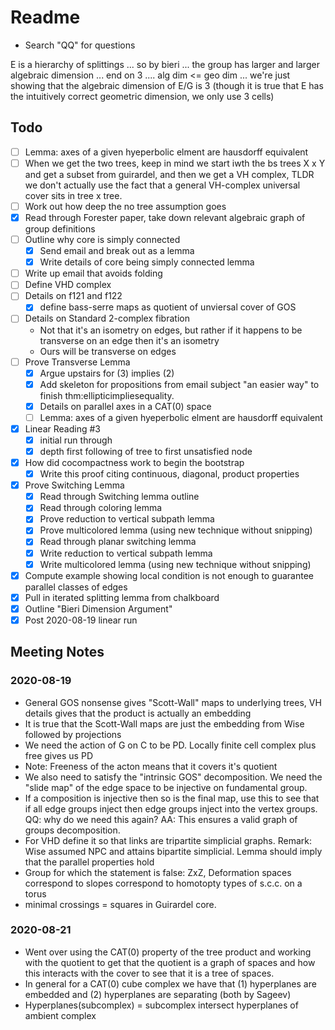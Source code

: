 # Readme

- Search "QQ" for questions

E is a hierarchy of splittings ... so by bieri ... the group has larger and larger algebraic dimension ... end on 3 .... alg dim <= geo dim
... we're just showing that the algebraic dimension of E/G is 3 (though it is true that E has the intuitively correct geometric dimension, we only use 3 cells)

## Todo
- [ ] Lemma: axes of a given hyeperbolic elment are hausdorff equivalent
- [ ] When we get the two trees, keep in mind we start iwth the bs trees X x Y and get a subset from guirardel, and then we get a VH complex, TLDR we don't actually use the fact that a general VH-complex universal cover sits in tree x tree.
- [ ] Work out how deep the no tree assumption goes
- [x] Read through Forester paper, take down relevant algebraic graph of group definitions
- [ ] Outline why core is simply connected
  - [x] Send email and break out as a lemma
  - [x] Write details of core being simply connected lemma
- [ ] Write up email that avoids folding
- [ ] Define VHD complex
- [ ] Details on f121 and f122
  - [x] define bass-serre maps as quotient of unviersal cover of GOS
- [ ] Details on Standard 2-complex fibration
  - Not that it's an isometry on edges, but rather if it happens to be transverse on an edge then it's an isometry
  - Ours will be transverse on edges
- [ ] Prove Transverse Lemma
  - [x] Argue upstairs for (3) implies (2)
  - [x] Add skeleton for propositions from email subject "an easier way" to finish thm:ellipticimpliesequality.
  - [x] Details on parallel axes in a CAT(0) space
  - [ ] Lemma: axes of a given hyeperbolic elment are hausdorff equivalent
- [x] Linear Reading #3
  - [x] initial run through
  - [x] depth first following of tree to first unsatisfied node
- [x] How did cocompactness work to begin the bootstrap
  - [x] Write this proof citing continuous, diagonal, product properties
- [x] Prove Switching Lemma
  - [x] Read through Switching lemma outline
  - [x] Read through coloring lemma
  - [x] Prove reduction to vertical subpath lemma
  - [x] Prove multicolored lemma (using new technique without snipping)
  - [x] Read through planar switching lemma
  - [x] Write reduction to vertical subpath lemma
  - [x] Write multicolored lemma (using new technique without snipping)
- [x] Compute example showing local condition is not enough to guarantee parallel classes of edges
- [x] Pull in iterated splitting lemma from chalkboard
- [x] Outline "Bieri Dimension Argument"
- [x] Post 2020-08-19 linear run

## Meeting Notes

### 2020-08-19

- General GOS nonsense gives "Scott-Wall" maps to underlying trees, VH details gives that the product is actually an embedding
- It is true that the Scott-Wall maps are just the embedding from Wise followed by projections
- We need the action of G on C to be PD. Locally finite cell complex plus free gives us PD
- Note: Freeness of the acton means that it covers it's quotient
- We also need to satisfy the "intrinsic GOS" decomposition. We need the "slide map" of the edge space to be injective on fundamental group.
- If a composition is injective then so is the final map, use this to see that if all edge groups inject then edge groups inject into the vertex groups. QQ: why do we need this again? AA: This ensures a valid graph of groups decomposition.
- For VHD define it so that links are tripartite simplicial graphs. Remark: Wise assumed NPC and attains bipartite simplicial. Lemma should imply that the parallel properties hold
- Group for which the statement is false: ZxZ, Deformation spaces correspond to slopes correspond to homotopty types of s.c.c. on a torus
- minimal crossings = squares in Guirardel core.

### 2020-08-21

- Went over using the CAT(0) property of the tree product and working with the quotient to get that the quotient is a graph of spaces and how this interacts with the cover to see that it is a tree of spaces.
- In general for a CAT(0) cube complex we have that (1) hyperplanes are embedded and (2) hyperplanes are separating (both by Sageev)
- Hyperplanes(subcomplex) = subcomplex intersect hyperplanes of ambient complex
